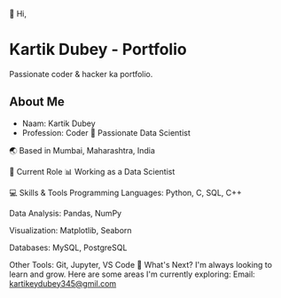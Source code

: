 👋 Hi,
# Kartik Dubey - Portfolio
Passionate coder & hacker ka portfolio.
## About Me
* Naam: Kartik Dubey
* Profession: Coder 
🧠 Passionate Data Scientist

🌏 Based in Mumbai, Maharashtra, India

💼 Current Role
📊 Working as a Data Scientist

💻 Skills & Tools
Programming Languages: Python, C, SQL, C++

Data Analysis: Pandas, NumPy

Visualization: Matplotlib, Seaborn

Databases: MySQL, PostgreSQL

Other Tools: Git, Jupyter, VS Code
🌱 What's Next?
I'm always looking to learn and grow. Here are some areas I'm currently exploring:
Email: kartikeydubey345@gmil.com
